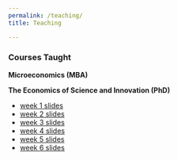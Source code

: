 ```yaml
---
permalink: /teaching/
title: Teaching

---
```


### Courses Taught


**Microeconomics (MBA)**

**The Economics of Science and Innovation (PhD)**
  - [week 1 slides]({{https://carolynstein.github.io}}/files/teaching/week1.pdf)
  - [week 2 slides]({{https://carolynstein.github.io}}/files/teaching/week2.pdf)
  - [week 3 slides]({{https://carolynstein.github.io}}/files/teaching/week3.pdf)
  - [week 4 slides]({{https://carolynstein.github.io}}/files/teaching/week4.pdf)
  - [week 5 slides]({{https://carolynstein.github.io}}/files/teaching/week5.pdf)
  - [week 6 slides]({{https://carolynstein.github.io}}/files/teaching/week6.pdf)




